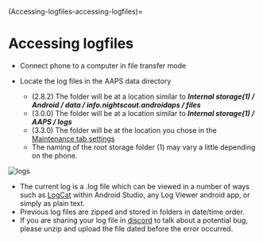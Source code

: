 (Accessing-logfiles-accessing-logfiles)=
# Accessing logfiles

* Connect phone to a computer in file transfer mode
* Locate the log files in the AAPS data directory

  * (2.8.2) The folder will be at a location similar to ***Internal storage(1) / Android / data / info.nightscout.androidaps / files***
  * (3.0.0) The folder will be at a location similar to ***Internal storage(1) / AAPS / logs***
  * (3.3.0) The folder will be at the location you chose in the [Maintenance tab settings](#preferences-maintenance-settings)
  * The naming of the root storage folder (1) may vary a little depending on the phone.

![logs](../images/aapslog.png)

* The current log is a .log file which can be viewed in a number of ways such as [LogCat](https://developer.android.com/studio/debug/am-logcat.html) within Android Studio, any Log Viewer android app, or simply as plain text. 
* Previous log files are zipped and stored in folders in date/time order.  
* If you are sharing your log file in [discord](https://discord.gg/4fQUWHZ4Mw) to talk about a potential bug, please unzip and upload the file dated before the error occurred.

